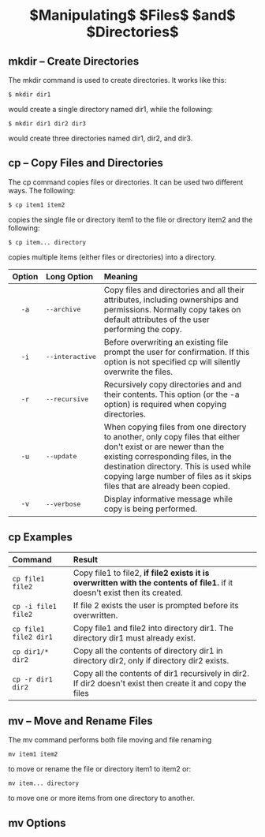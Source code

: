 <h1 align=center>$Manipulating$ $Files$ $and$ $Directories$</h1>

## mkdir – Create Directories

The mkdir command is used to create directories. It works like this:    

`$ mkdir dir1`  

would create a single directory named dir1, while the following:   

`$ mkdir dir1 dir2 dir3`    

would create three directories named dir1, dir2, and dir3.   

## cp – Copy Files and Directories

The cp command copies files or directories. It can be used two different ways. The following:   

`$ cp item1 item2`   

copies the single file or directory item1 to the file or directory item2 and the following:   

`$ cp item... directory`   

copies multiple items (either files or directories) into a directory.   

| Option |   Long Option  | Meaning |
| :----: |   :--------    | :------ |
| `-a` | <pre>--archive</pre> | Copy files and directories and all their attributes, including ownerships and permissions. Normally copy takes on default attributes of the user performing the copy. |
| `-i` | <pre>--interactive</pre> | Before overwriting an existing file prompt the user for confirmation. If this option is not specified cp will silently overwrite the files. |
| `-r` | <pre>--recursive</pre> | Recursively copy directories and and their contents. This option (or the -a option) is required when copying directories. |
| `-u` | <pre>--update</pre> | When copying files from one directory to another, only copy files that either don't exist or are newer than the existing corresponding files, in the destination directory. This is used while copying large number of files as it skips files that are already been copied. |
| `-v` | <pre>--verbose</pre> | Display informative message while copy is being performed. |

## cp Examples

| Command | Result |
| :-- | :-- |
|`cp file1 file2` | Copy file1 to file2, **if file2 exists it is overwritten with the contents of file1.** if it doesn't exist then its created. |
|`cp -i file1 file2`| If file 2 exists the user is prompted before its overwritten. |
|`cp file1 file2 dir1`| Copy file1 and file2 into directory dir1. The directory dir1 must already exist.|
|`cp dir1/* dir2` | Copy all the contents of directory dir1 in directory dir2, only if directory dir2 exists. |
| `cp -r dir1 dir2` | Copy all the contents of dir1 recursively in dir2. If dir2 doesn't exist then create it and copy the files |

## mv – Move and Rename Files   

The mv command performs both file moving and file renaming   

`mv item1 item2`   

to move or rename the file or directory item1 to item2 or:   

`mv item... directory`   

to move one or more items from one directory to another.

## mv Options

